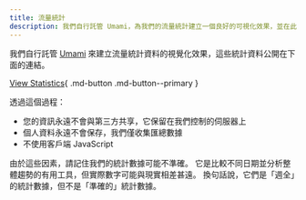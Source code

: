 ```yaml
---
title: 流量統計
description: 我們自行託管 Umami，為我們的流量統計建立一個良好的可視化效果，並在此公開。
---
```


<!-- markdownlint-disable MD051 -->

我們自行託管 [Umami](https://umami.is) 來建立流量統計資料的視覺化效果，這些統計資料公開在下面的連結。

[View Statistics](https://stats.triplebit.net/share/S80jBc50hxr5TquS/www.privacyguides.org){ .md-button .md-button--primary }

透過這個過程：

- 您的資訊永遠不會與第三方共享，它保留在我們控制的伺服器上
- 個人資料永遠不會保存，我們僅收集匯總數據
- 不使用客戶端 JavaScript

由於這些因素，請記住我們的統計數據可能不準確。 它是比較不同日期並分析整體趨勢的有用工具，但實際數字可能與現實相差甚遠。 換句話說，它們是「週全」的統計數據，但不是「準確的」統計數據。

